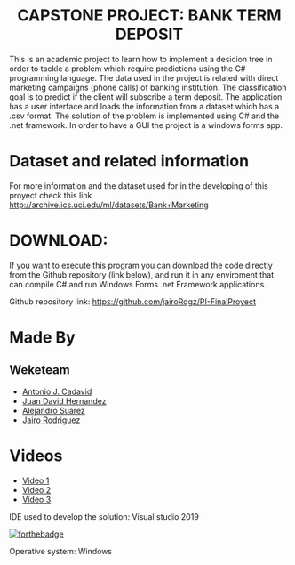 ﻿<h1 align="center"> CAPSTONE PROJECT: BANK TERM DEPOSIT</h1>
 
This is an academic project to learn how to implement a desicion tree in order to tackle a problem which require predictions using the 
C# programming language.
The data used in the project is related with direct marketing campaigns (phone calls) of banking institution. 
The classification goal is to predict if the client will subscribe a term deposit. The application has a user interface and loads
the information from a dataset which has a .csv format.
The solution of the problem is implemented using C# and the .net framework. In order to have a GUI the project is a 
windows forms app.

# Dataset and related information
For more information and the dataset used for in the developing of this proyect check this link 
http://archive.ics.uci.edu/ml/datasets/Bank+Marketing 

# DOWNLOAD:

If you want to execute this program you can download the code directly from the Github repository (link below), and run it in any
enviroment that can compile C# and run Windows Forms .net Framework applications. 

Github repository link:
https://github.com/jairoRdgz/PI-FinalProyect


# Made By
## Weketeam
+ [Antonio J. Cadavid](https://github.com/cadav1nci "cadav1nci")
+ [Juan David Hernandez](https://github.com/juanher0825 "juanher0825")
+ [Alejandro Suarez](https://github.com/ASuarez10 "ASuarez10")
+ [Jairo Rodriguez](https://github.com/jairoRdgz "jairoRdgz")

# Videos
+ [Video 1](https://github.com/jairoRdgz/PI-FinalProyect/blob/Feature/tree/docs/Videos/Entrega%201/Final.mp4)
+ [Video 2](https://youtu.be/EMYna1j9EJ0)
+ [Video 3](https://youtu.be/JumY_YtpVKk)

IDE used to develop the solution:
Visual studio 2019

[![forthebadge](https://forthebadge.com/images/badges/made-with-c-sharp.svg)](https://forthebadge.com)

Operative system:
Windows 
